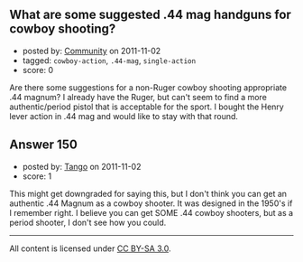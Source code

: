 ## What are some suggested .44 mag handguns for cowboy shooting?

- posted by: [Community](https://stackexchange.com/users/-1/-1-community) on 2011-11-02
- tagged: `cowboy-action`, `.44-mag`, `single-action`
- score: 0

Are there some suggestions for a non-Ruger cowboy shooting appropriate .44 magnum? I already have the Ruger, but can't seem to find a more authentic/period pistol that is acceptable for the sport. I bought the Henry lever action in .44 mag and would like to stay with that round.


## Answer 150

- posted by: [Tango](https://stackexchange.com/users/-1/65-tango) on 2011-11-02
- score: 1

This might get downgraded for saying this, but I don't think you can get an authentic .44 Magnum as a cowboy shooter.  It was designed in the 1950's if I remember right.  I believe you can get SOME .44 cowboy shooters, but as a period shooter, I don't see how you could.



---

All content is licensed under [CC BY-SA 3.0](https://creativecommons.org/licenses/by-sa/3.0/).
